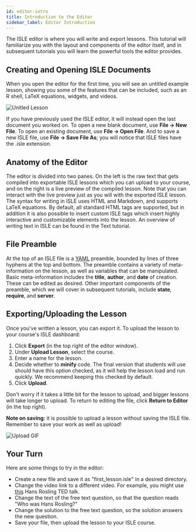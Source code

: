 ```yaml
---
id: editor-intro
title: Introduction to the Editor
sidebar_label: Editor Introduction
---
```


The ISLE editor is where you will write and export lessons. This tutorial will familiarize you with the layout and components of the editor itself, and in subsequent tutorials you will learn the powerful tools the editor provides.

## Creating and Opening ISLE Documents

When you open the editor for the first time, you will see an untitled example lesson, showing you some of the features that can be included, such as an R shell, LaTeX equations, widgets, and videos.

![Unitled Lesson](assets/images/untitled_lesson.png)

If you have previously used the ISLE editor, it will instead open the last document you worked on. To open a new blank document, use **File -> New File**. To open an existing document, use **File -> Open File**. And to save a new ISLE file, use **File -> Save File As**; you will notice that ISLE files have the .isle extension.

## Anatomy of the Editor

The editor is divided into two panes. On the left is the raw text that gets compiled into exportable ISLE lessons which you can upload to your course, and on the right is a live preview of the compiled lesson. Note that you can interact with the live preview just as you will with the exported ISLE lesson. The syntax for writing in ISLE uses HTML and Markdown, and supports LaTeX equations. By default, all standard HTML tags are supported, but in addition it is also possible to insert custom ISLE tags which insert highly interactive and customizable elements into the lesson.  An overview of writing text in ISLE can be found in the Text tutorial.

## File Preamble

At the top of an ISLE file is a [YAML](https://en.wikipedia.org/wiki/YAML) preamble, bounded by lines of three hyphens at the top and bottom. The preamble contains a variety of meta-information on the lesson, as well as variables that can be manipulated. Basic meta-information includes the **title**, **author**, and **date** of creation. These can be edited as desired. Other important components of the preamble, which we will cover in subsequent tutorials, include **state**, **require**, and **server**.

## Exporting/Uploading the Lesson

Once you've written a lesson, you can export it. To upload the lesson to your course's ISLE dashboard:

1. Click **Export** (in the top right of the editor window).
2. Under **Upload Lesson**, select the course.
3. Enter a name for the lesson.
4. Decide whether to **minify** code. The final version that students will use should have this option checked, as it will help the lesson load and run quickly. We recommend keeping this checked by default.
5. Click **Upload**.

Don't worry if it takes a little bit for the lesson to upload, and bigger lessons will take longer to upload. To return to editing the file, click **Return to Editor** (in the top right).

**Note on saving:** it is possible to upload a lesson without saving the ISLE file. Remember to save your work as well as upload!

![Upload GIF](assets/gifs/upload.gif)

## Your Turn

Here are some things to try in the editor:

* Create a new file and save it as "first_lesson.isle" in a desired directory.
* Change the video link to a different video. For example, you might use [this](https://www.youtube.com/watch?v=hVimVzgtD6w) Hans Rosling TED talk.
* Change the text of the free text question, so that the question reads "Who was Hans Rosling?"
* Change the solution to the free text question, so the solution answers the new question.
* Save your file, then upload the lesson to your ISLE course.